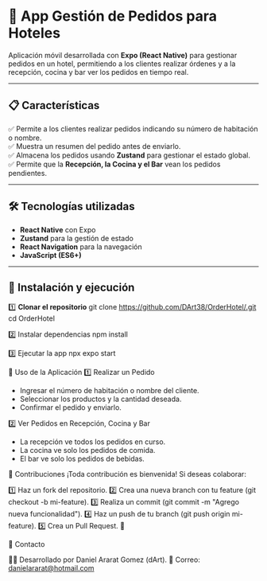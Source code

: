 # 🏨 App Gestión de Pedidos para Hoteles

Aplicación móvil desarrollada con **Expo (React Native)** para gestionar pedidos en un hotel, permitiendo a los clientes realizar órdenes y a la recepción, cocina y bar ver los pedidos en tiempo real.

---

## 📋 Características

✅ Permite a los clientes realizar pedidos indicando su número de habitación o nombre.  
✅ Muestra un resumen del pedido antes de enviarlo.  
✅ Almacena los pedidos usando **Zustand** para gestionar el estado global.  
✅ Permite que la **Recepción, la Cocina y el Bar** vean los pedidos pendientes.  

---

## 🛠️ Tecnologías utilizadas

- **React Native** con Expo  
- **Zustand** para la gestión de estado  
- **React Navigation** para la navegación  
- **JavaScript (ES6+)**  

---

## 🚀 Instalación y ejecución

1️⃣ **Clonar el repositorio**
git clone https://github.com/DArt38/OrderHotel/.git
cd OrderHotel

2️⃣ Instalar dependencias
npm install

3️⃣ Ejecutar la app
npx expo start


📌 Uso de la Aplicación
1️⃣ Realizar un Pedido

- Ingresar el número de habitación o nombre del cliente.
- Seleccionar los productos y la cantidad deseada.
- Confirmar el pedido y enviarlo.

2️⃣ Ver Pedidos en Recepción, Cocina y Bar

- La recepción ve todos los pedidos en curso.
- La cocina ve solo los pedidos de comida.
- El bar ve solo los pedidos de bebidas.

👥 Contribuciones
¡Toda contribución es bienvenida! Si deseas colaborar:

1️⃣ Haz un fork del repositorio.
2️⃣ Crea una nueva branch con tu feature (git checkout -b mi-feature).
3️⃣ Realiza un commit (git commit -m "Agrego nueva funcionalidad").
4️⃣ Haz un push de tu branch (git push origin mi-feature).
5️⃣ Crea un Pull Request. 🚀

📌 Contacto

👨‍💻 Desarrollado por Daniel Ararat Gomez (dArt).
📧 Correo: danielararat@hotmail.com

